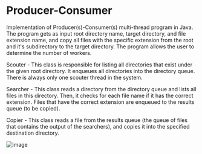 # Producer-Consumer
Implementation of Producer(s)-Consumer(s) multi-thread program in Java.
The program gets as input root directory name, target directory, and file extension name, and copy all files with the specific extension from the root and it's subdirectory to the target directory. 
The program allows the user to determine the number of workers.

Scouter - This class is responsible for listing all directories that exist under the given root directory. It
enqueues all directories into the directory queue.
There is always only one scouter thread in the system.

Searcher - This class reads a directory from the directory queue and lists all files in this directory. Then,
it checks for each file name if it has the correct extension. Files that have the correct
extension are enqueued to the results queue (to be copied).

Copier - This class reads a file from the results queue (the queue of files that contains the output of
the searchers), and copies it into the specified destination directory.

![image](https://user-images.githubusercontent.com/83776265/126750815-bf6c60ab-e64b-4cca-a69f-97ca435da61b.png)
